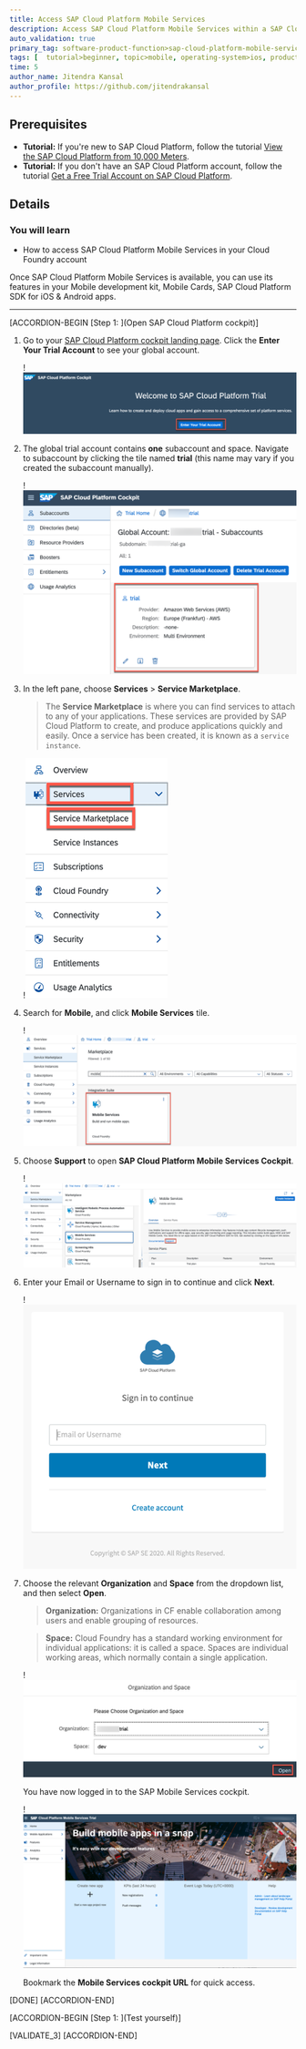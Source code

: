 ```yaml
---
title: Access SAP Cloud Platform Mobile Services
description: Access SAP Cloud Platform Mobile Services within a SAP Cloud Platform trial account and open the Mobile Services cockpit.
auto_validation: true
primary_tag: software-product-function>sap-cloud-platform-mobile-services
tags: [  tutorial>beginner, topic>mobile, operating-system>ios, products>sap-cloud-platform, products>sap-cloud-platform-for-the-cloud-foundry-environment, software-product-function>sap-cloud-platform-mobile-services, products>sap-cloud-platform-sdk-for-ios, products>sap-cloud-platform-sdk-for-android, products>sap-mobile-cards, products>mobile-development-kit-client]
time: 5
author_name: Jitendra Kansal
author_profile: https://github.com/jitendrakansal
---
```

## Prerequisites  
 - **Tutorial:** If you're new to SAP Cloud Platform, follow the tutorial [View the SAP Cloud Platform from 10,000 Meters](cp-explore-cloud-platform).
 - **Tutorial:** If you don't have an SAP Cloud Platform account, follow the tutorial [Get a Free Trial Account on SAP Cloud Platform](hcp-create-trial-account).

## Details
### You will learn  
- How to access SAP Cloud Platform Mobile Services in your Cloud Foundry account

Once SAP Cloud Platform Mobile Services is available, you can use its features in your Mobile development kit, Mobile Cards, SAP Cloud Platform SDK for iOS & Android apps.

---


[ACCORDION-BEGIN [Step 1: ](Open SAP Cloud Platform cockpit)]

1. Go to your [SAP Cloud Platform cockpit landing page](https://cockpit.hanatrial.ondemand.com). Click the **Enter Your Trial Account** to see your global account.

    !![enter trial account](img_1.1.png)

2. The global trial account contains **one** subaccount and space. Navigate to subaccount by clicking the tile named **trial** (this name may vary if you created the subaccount manually).

    !![enter subaccount](img_1.2.png)

3. In the left pane, choose **Services** > **Service Marketplace**.

    >The **Service Marketplace** is where you can find services to attach to any of your applications. These services are provided by SAP Cloud Platform to create, and produce applications quickly and easily. Once a service has been created, it is known as a `service instance`.

    !![service marketplace](img_1.4.png)

4. Search for **Mobile**, and click **Mobile Services** tile.  

    !![mobile service tile](img_1.5.png)

6. Choose **Support** to open **SAP Cloud Platform Mobile Services Cockpit**.

    !![support button click](img_1.6.png)

7. Enter your Email or Username to sign in to continue and click **Next**.

    !![cf_trial](img_1.7.png)

8. Choose the relevant **Organization** and **Space** from the dropdown list, and then select **Open**.

    >**Organization:** Organizations in CF enable collaboration among users and enable grouping of resources.

    >**Space:** Cloud Foundry has a standard working environment for individual applications: it is called a space. Spaces are individual working areas, which normally contain a single application.

    !![cf Trial](img_1.8.png)

    You have now logged in to the SAP Mobile Services cockpit.

    !![cf Trial](img_1.9.png)

    Bookmark the **Mobile Services cockpit URL** for quick access.

[DONE]
[ACCORDION-END]


[ACCORDION-BEGIN [Step 1: ](Test yourself)]


[VALIDATE_3]
[ACCORDION-END]
